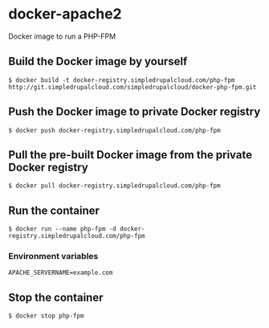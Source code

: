 docker-apache2
==============

Docker image to run a PHP-FPM

Build the Docker image by yourself
----------------------------------

    $ docker build -t docker-registry.simpledrupalcloud.com/php-fpm http://git.simpledrupalcloud.com/simpledrupalcloud/docker-php-fpm.git

Push the Docker image to private Docker registry
------------------------------------------------

    $ docker push docker-registry.simpledrupalcloud.com/php-fpm

Pull the pre-built Docker image from the private Docker registry
----------------------------------------------------------------

    $ docker pull docker-registry.simpledrupalcloud.com/php-fpm

Run the container
-----------------

    $ docker run --name php-fpm -d docker-registry.simpledrupalcloud.com/php-fpm

### Environment variables

    APACHE_SERVERNAME=example.com

Stop the container
------------------

    $ docker stop php-fpm
